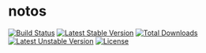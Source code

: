 # notos
[![Build Status](https://travis-ci.org/bakgat/notos.svg)](https://travis-ci.org/bakgat/notos)
[![Latest Stable Version](https://poser.pugx.org/bakgat/notos/v/stable)](https://packagist.org/packages/bakgat/notos)
[![Total Downloads](https://poser.pugx.org/bakgat/notos/downloads)](https://packagist.org/packages/bakgat/notos)
[![Latest Unstable Version](https://poser.pugx.org/bakgat/notos/v/unstable)](https://packagist.org/packages/bakgat/notos)
[![License](https://poser.pugx.org/bakgat/notos/license)](https://packagist.org/packages/bakgat/notos)
